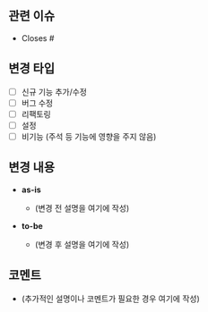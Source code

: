 ## 관련 이슈
- Closes #

## 변경 타입
- [ ] 신규 기능 추가/수정
- [ ] 버그 수정
- [ ] 리팩토링
- [ ] 설정
- [ ] 비기능 (주석 등 기능에 영향을 주지 않음)

## 변경 내용
- **as-is**
  - (변경 전 설명을 여기에 작성)

- **to-be**
  - (변경 후 설명을 여기에 작성)

## 코멘트
- (추가적인 설명이나 코멘트가 필요한 경우 여기에 작성)

